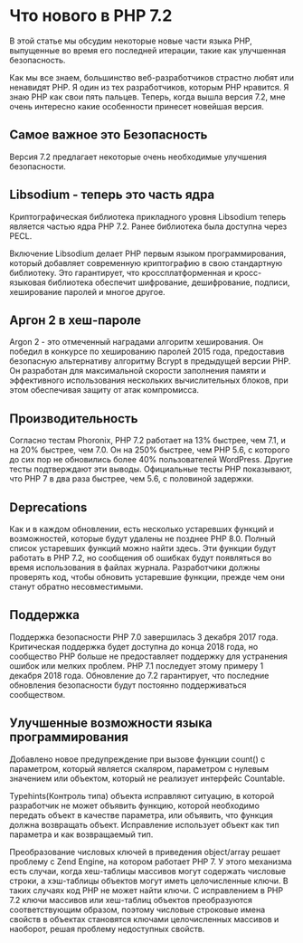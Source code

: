 # Что нового в PHP 7.2

В этой статье мы обсудим некоторые новые части языка PHP, выпущенные во время его последней итерации, такие как улучшенная безопасность.

Как мы все знаем, большинство веб-разработчиков страстно любят или ненавидят PHP. Я один из тех разработчиков, которым PHP нравится. Я знаю PHP как свои пять пальцев. Теперь, когда вышла версия 7.2, мне очень интересно какие особенности принесет новейшая версия.

## Самое важное это Безопасность

Версия 7.2 предлагает некоторые очень необходимые улучшения безопасности.

## Libsodium - теперь это часть ядра

Криптографическая библиотека прикладного уровня Libsodium теперь является частью ядра PHP 7.2. Ранее библиотека была доступна через PECL.

Включение Libsodium делает PHP первым языком программирования, который добавляет современную криптографию в свою стандартную библиотеку. Это гарантирует, что кроссплатформенная и кросс-языковая библиотека обеспечит шифрование, дешифрование, подписи, хеширование паролей и многое другое.

## Аргон 2 в хеш-пароле

Argon 2 - это отмеченный наградами алгоритм хеширования. Он победил в конкурсе по хешированию паролей 2015 года, предоставив безопасную альтернативу алгоритму Bcrypt в предыдущей версии PHP. Он разработан для максимальной скорости заполнения памяти и эффективного использования нескольких вычислительных блоков, при этом обеспечивая защиту от атак компромисса.

## Производительность

Согласно тестам Phoronix, PHP 7.2 работает на 13% быстрее, чем 7.1, и на 20% быстрее, чем 7.0. Он на 250% быстрее, чем PHP 5.6, с которого до сих пор не обновились более 40% пользователей WordPress. Другие тесты подтверждают эти выводы. Официальные тесты PHP показывают, что PHP 7 в два раза быстрее, чем 5.6, с половиной задержки.

## Deprecations

Как и в каждом обновлении, есть несколько устаревших функций и возможностей, которые будут удалены не позднее PHP 8.0. Полный список устаревших функций можно найти здесь. Эти функции будут работать в PHP 7.2, но сообщения об ошибках будут появляться во время использования в файлах журнала. Разработчики должны проверять код, чтобы обновить устаревшие функции, прежде чем они станут обратно несовместимыми.

## Поддержка

Поддержка безопасности PHP 7.0 завершилась 3 декабря 2017 года. Критическая поддержка будет доступна до конца 2018 года, но сообщество PHP больше не предоставляет поддержку для устранения ошибок или мелких проблем. PHP 7.1 последует этому примеру 1 декабря 2018 года. Обновление до 7.2 гарантирует, что последние обновления безопасности будут постоянно поддерживаться сообществом.

## Улучшенные возможности языка программирования

Добавлено новое предупреждение при вызове функции count() с параметром, который является скаляром, параметром с нулевым значением или объектом, который не реализует интерфейс Countable.

Typehints(Контроль типа) объекта исправляют ситуацию, в которой разработчик не может объявить функцию, которой необходимо передать объект в качестве параметра, или объявить, что функция должна возвращать объект. Исправление использует объект как тип параметра и как возвращаемый тип.

Преобразование числовых ключей в приведения object/array решает проблему с Zend Engine, на котором работает PHP 7. У этого механизма есть случаи, когда хеш-таблицы массивов могут содержать числовые строки, а хэш-таблицы объектов могут иметь целочисленные ключи. В таких случаях код PHP не может найти ключи. С исправлением в PHP 7.2 ключи массивов или хеш-таблиц объектов преобразуются соответствующим образом, поэтому числовые строковые имена свойств в объектах становятся ключами целочисленных массивов и наоборот, решая проблему недоступных свойств.
